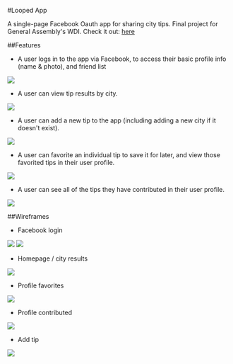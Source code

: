 #Looped App

A single-page Facebook Oauth app for sharing city tips. Final project for General Assembly's WDI.
Check it out: <a href="https://looped.herokuapp.com/">here</a>

##Features

- A user logs in to the app via Facebook, to access their basic profile info (name & photo), and friend list

<img src="images/login.png">

- A user can view tip results by city.

<img src="images/homescreen.png">

- A user can add a new tip to the app (including adding a new city if it doesn't exist).

<img src = "images/add.png">

- A user can favorite an individual tip to save it for later, and view those favorited tips in their user profile.

<img src="images/favorites.png">

- A user can see all of the tips they have contributed in their user profile.

<img src="images/contributed.png">

##Wireframes

- Facebook login

<img src="images/wireframes/login.png">

<img src="images/wireframes/login-facebook.png">

- Homepage / city results

<img src="images/wireframes/homescreen-results.png">

- Profile favorites

<img src="images/wireframes/profile-favorites.png">

- Profile contributed

<img src="images/wireframes/profile-contributed.png">


- Add tip

<img src="images/wireframes/add.png">
